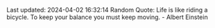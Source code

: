 Last updated: 2024-04-02 16:32:14
Random Quote: Life is like riding a bicycle. To keep your balance you must keep moving. - Albert Einstein